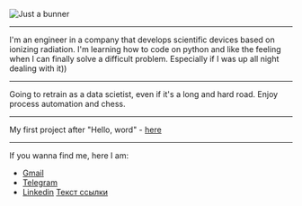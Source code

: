 ![Just a bunner](https://user-images.githubusercontent.com/91522891/161520646-6046cacb-173b-4ba0-8198-030147ca2845.png)
___
I'm an engineer in a company that develops scientific devices based on ionizing radiation. I'm learning how to code on python and like the feeling when I can finally solve a difficult problem. Especially if I was up all night dealing with it))
___
Going to retrain as a data scietist, even if it's a long and hard road. Enjoy process automation and chess.
___
My first project after "Hello, word" - [here](https://github.com/cherkesovbasil/Processing_of_diffractogram_data)
___
If you wanna find me, here I am:
* [Gmail](mailto:cherkesovbasil@gmail.com)
* [Telegram](https://t.me/Ch_Basil)
* [Linkedin](https://www.linkedin.com/in/cherkesovbasil/)
<a href="">Текст ссылки</a>
